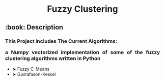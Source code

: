 <h1 align="center"> Fuzzy Clustering </h1>

<h2 id="Description"> :book: Description</h2>


 
<h3> This Project includes The Current Algorithms:
<p align="justify">
 a Numpy vectorized implementation of some of the fuzzy clustering algorithms written in Python 
 </p>
 </h3>

<ul>
<li> ➤ Fuzzy C-Means </li>
<li> ➤	Gustafason-Kessel </li>
</ul>

